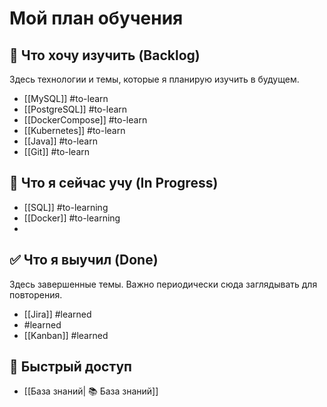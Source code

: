 # Мой план обучения

## 📝 Что хочу изучить (Backlog)
Здесь технологии и темы, которые я планирую изучить в будущем.
- [[MySQL]] #to-learn
- [[PostgreSQL]] #to-learn
- [[DockerCompose]] #to-learn
- [[Kubernetes]] #to-learn
- [[Java]] #to-learn
- [[Git]] #to-learn 

## 🚀 Что я сейчас учу (In Progress)
- [[SQL]] #to-learning
- [[Docker]] #to-learning 
- 

## ✅ Что я выучил (Done)
Здесь завершенные темы. Важно периодически сюда заглядывать для повторения.
- [[Jira]] #learned 
- #learned
- [[Kanban]] #learned

## 🔗 Быстрый доступ
- [[База знаний| 📚 База знаний]]